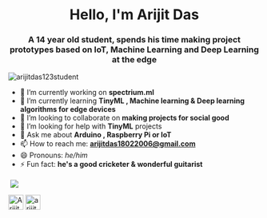 
<h1 align="center">Hello, I'm Arijit Das</h1>
<h3 align="center">A 14 year old student, spends his time making project prototypes based on IoT, Machine Learning and Deep Learning at the edge</h3>
<p align="left"> <img src="https://komarev.com/ghpvc/?username=arijitdas123student" alt="arijitdas123student" /> </p>

- 🔭 I’m currently working on **spectrium.ml**
- 🌱 I’m currently learning **TinyML , Machine learning & Deep learning algorithms for edge devices**
- 👯 I’m looking to collaborate on **making projects for social good**
- 🤔 I’m looking for help with **TinyML** projects 
- 💬 Ask me about **Arduino , Raspberry Pi or IoT** 
- 📫 How to reach me: **arijitdas18022006@gmail.com**
- 😄 Pronouns: *he/him*
- ⚡ Fun fact: **he's a good cricketer & wonderful guitarist**
<p>&nbsp;<img align="center" src="https://github-readme-stats.vercel.app/api?username=arijitdas123student&show_icons=true%22%20alt=%22arijitdas123student" /></p>

<p align="center">

<a href="https://twitter.com/Arijit_Student" target="blank"><img align="center" src="https://cdn.jsdelivr.net/npm/simple-icons@3.0.1/icons/twitter.svg" alt="Arijit_Student" height="30" width="30" /></a>
<a href="https://www.hackster.io/arijit_das_student" target="blank"><img align="center" src="https://res-1.cloudinary.com/crunchbase-production/image/upload/c_lpad,f_auto,q_auto:eco/v1503551685/una2tszjsh3dicb1vdeh.png" alt="arijit_das_student" height="30" width="30" /></a>
</p>
